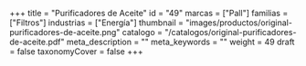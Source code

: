 +++
title = "Purificadores de Aceite"
id = "49"
marcas = ["Pall"]
familias = ["Filtros"]
industrias = ["Energía"]
thumbnail = "images/productos/original-purificadores-de-aceite.png"
catalogo = "/catalogos/original-purificadores-de-aceite.pdf"
meta_description = ""
meta_keywords = ""
weight = 49
draft = false
taxonomyCover = false
+++
